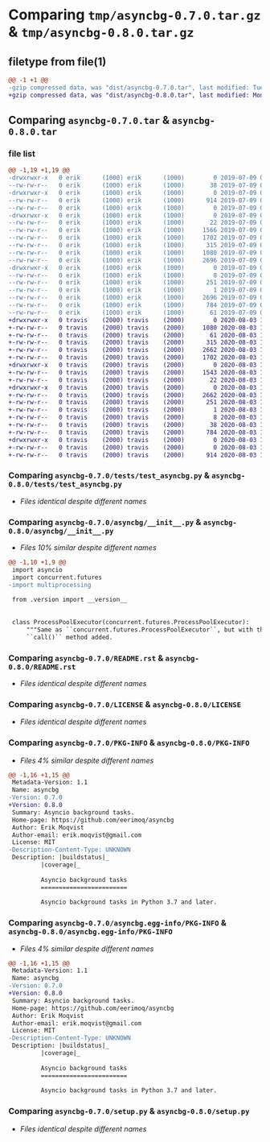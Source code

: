 # Comparing `tmp/asyncbg-0.7.0.tar.gz` & `tmp/asyncbg-0.8.0.tar.gz`

## filetype from file(1)

```diff
@@ -1 +1 @@
-gzip compressed data, was "dist/asyncbg-0.7.0.tar", last modified: Tue Jul  9 06:06:06 2019, max compression
+gzip compressed data, was "dist/asyncbg-0.8.0.tar", last modified: Mon Aug  3 10:23:43 2020, max compression
```

## Comparing `asyncbg-0.7.0.tar` & `asyncbg-0.8.0.tar`

### file list

```diff
@@ -1,19 +1,19 @@
-drwxrwxr-x   0 erik      (1000) erik      (1000)        0 2019-07-09 06:06:06.000000 asyncbg-0.7.0/
--rw-rw-r--   0 erik      (1000) erik      (1000)       38 2019-07-09 06:06:06.000000 asyncbg-0.7.0/setup.cfg
-drwxrwxr-x   0 erik      (1000) erik      (1000)        0 2019-07-09 06:06:06.000000 asyncbg-0.7.0/tests/
--rw-rw-r--   0 erik      (1000) erik      (1000)      914 2019-07-09 04:17:43.000000 asyncbg-0.7.0/tests/test_asyncbg.py
--rw-rw-r--   0 erik      (1000) erik      (1000)        0 2019-07-09 03:57:48.000000 asyncbg-0.7.0/tests/__init__.py
-drwxrwxr-x   0 erik      (1000) erik      (1000)        0 2019-07-09 06:06:06.000000 asyncbg-0.7.0/asyncbg/
--rw-rw-r--   0 erik      (1000) erik      (1000)       22 2019-07-09 06:05:31.000000 asyncbg-0.7.0/asyncbg/version.py
--rw-rw-r--   0 erik      (1000) erik      (1000)     1566 2019-07-09 06:04:27.000000 asyncbg-0.7.0/asyncbg/__init__.py
--rw-rw-r--   0 erik      (1000) erik      (1000)     1702 2019-07-09 04:09:04.000000 asyncbg-0.7.0/README.rst
--rw-rw-r--   0 erik      (1000) erik      (1000)      315 2019-07-09 03:57:48.000000 asyncbg-0.7.0/Makefile
--rw-rw-r--   0 erik      (1000) erik      (1000)     1080 2019-07-09 03:57:48.000000 asyncbg-0.7.0/LICENSE
--rw-rw-r--   0 erik      (1000) erik      (1000)     2696 2019-07-09 06:06:06.000000 asyncbg-0.7.0/PKG-INFO
-drwxrwxr-x   0 erik      (1000) erik      (1000)        0 2019-07-09 06:06:06.000000 asyncbg-0.7.0/asyncbg.egg-info/
--rw-rw-r--   0 erik      (1000) erik      (1000)        8 2019-07-09 06:06:06.000000 asyncbg-0.7.0/asyncbg.egg-info/top_level.txt
--rw-rw-r--   0 erik      (1000) erik      (1000)      251 2019-07-09 06:06:06.000000 asyncbg-0.7.0/asyncbg.egg-info/SOURCES.txt
--rw-rw-r--   0 erik      (1000) erik      (1000)        1 2019-07-09 06:06:06.000000 asyncbg-0.7.0/asyncbg.egg-info/dependency_links.txt
--rw-rw-r--   0 erik      (1000) erik      (1000)     2696 2019-07-09 06:06:06.000000 asyncbg-0.7.0/asyncbg.egg-info/PKG-INFO
--rw-rw-r--   0 erik      (1000) erik      (1000)      784 2019-07-09 03:57:48.000000 asyncbg-0.7.0/setup.py
--rw-rw-r--   0 erik      (1000) erik      (1000)       61 2019-07-09 03:57:48.000000 asyncbg-0.7.0/MANIFEST.in
+drwxrwxr-x   0 travis    (2000) travis    (2000)        0 2020-08-03 10:23:43.000000 asyncbg-0.8.0/
+-rw-rw-r--   0 travis    (2000) travis    (2000)     1080 2020-08-03 10:23:21.000000 asyncbg-0.8.0/LICENSE
+-rw-rw-r--   0 travis    (2000) travis    (2000)       61 2020-08-03 10:23:21.000000 asyncbg-0.8.0/MANIFEST.in
+-rw-rw-r--   0 travis    (2000) travis    (2000)      315 2020-08-03 10:23:21.000000 asyncbg-0.8.0/Makefile
+-rw-rw-r--   0 travis    (2000) travis    (2000)     2662 2020-08-03 10:23:43.000000 asyncbg-0.8.0/PKG-INFO
+-rw-rw-r--   0 travis    (2000) travis    (2000)     1702 2020-08-03 10:23:21.000000 asyncbg-0.8.0/README.rst
+drwxrwxr-x   0 travis    (2000) travis    (2000)        0 2020-08-03 10:23:43.000000 asyncbg-0.8.0/asyncbg/
+-rw-rw-r--   0 travis    (2000) travis    (2000)     1543 2020-08-03 10:23:21.000000 asyncbg-0.8.0/asyncbg/__init__.py
+-rw-rw-r--   0 travis    (2000) travis    (2000)       22 2020-08-03 10:23:21.000000 asyncbg-0.8.0/asyncbg/version.py
+drwxrwxr-x   0 travis    (2000) travis    (2000)        0 2020-08-03 10:23:43.000000 asyncbg-0.8.0/asyncbg.egg-info/
+-rw-rw-r--   0 travis    (2000) travis    (2000)     2662 2020-08-03 10:23:43.000000 asyncbg-0.8.0/asyncbg.egg-info/PKG-INFO
+-rw-rw-r--   0 travis    (2000) travis    (2000)      251 2020-08-03 10:23:43.000000 asyncbg-0.8.0/asyncbg.egg-info/SOURCES.txt
+-rw-rw-r--   0 travis    (2000) travis    (2000)        1 2020-08-03 10:23:43.000000 asyncbg-0.8.0/asyncbg.egg-info/dependency_links.txt
+-rw-rw-r--   0 travis    (2000) travis    (2000)        8 2020-08-03 10:23:43.000000 asyncbg-0.8.0/asyncbg.egg-info/top_level.txt
+-rw-rw-r--   0 travis    (2000) travis    (2000)       38 2020-08-03 10:23:43.000000 asyncbg-0.8.0/setup.cfg
+-rw-rw-r--   0 travis    (2000) travis    (2000)      784 2020-08-03 10:23:21.000000 asyncbg-0.8.0/setup.py
+drwxrwxr-x   0 travis    (2000) travis    (2000)        0 2020-08-03 10:23:43.000000 asyncbg-0.8.0/tests/
+-rw-rw-r--   0 travis    (2000) travis    (2000)        0 2020-08-03 10:23:21.000000 asyncbg-0.8.0/tests/__init__.py
+-rw-rw-r--   0 travis    (2000) travis    (2000)      914 2020-08-03 10:23:21.000000 asyncbg-0.8.0/tests/test_asyncbg.py
```

### Comparing `asyncbg-0.7.0/tests/test_asyncbg.py` & `asyncbg-0.8.0/tests/test_asyncbg.py`

 * *Files identical despite different names*

### Comparing `asyncbg-0.7.0/asyncbg/__init__.py` & `asyncbg-0.8.0/asyncbg/__init__.py`

 * *Files 10% similar despite different names*

```diff
@@ -1,10 +1,9 @@
 import asyncio
 import concurrent.futures
-import multiprocessing
 
 from .version import __version__
 
 
 class ProcessPoolExecutor(concurrent.futures.ProcessPoolExecutor):
     """Same as ``concurrent.futures.ProcessPoolExecutor``, but with the
     ``call()`` method added.
```

### Comparing `asyncbg-0.7.0/README.rst` & `asyncbg-0.8.0/README.rst`

 * *Files identical despite different names*

### Comparing `asyncbg-0.7.0/LICENSE` & `asyncbg-0.8.0/LICENSE`

 * *Files identical despite different names*

### Comparing `asyncbg-0.7.0/PKG-INFO` & `asyncbg-0.8.0/PKG-INFO`

 * *Files 4% similar despite different names*

```diff
@@ -1,16 +1,15 @@
 Metadata-Version: 1.1
 Name: asyncbg
-Version: 0.7.0
+Version: 0.8.0
 Summary: Asyncio background tasks.
 Home-page: https://github.com/eerimoq/asyncbg
 Author: Erik Moqvist
 Author-email: erik.moqvist@gmail.com
 License: MIT
-Description-Content-Type: UNKNOWN
 Description: |buildstatus|_
         |coverage|_
         
         Asyncio background tasks
         ========================
         
         Asyncio background tasks in Python 3.7 and later.
```

### Comparing `asyncbg-0.7.0/asyncbg.egg-info/PKG-INFO` & `asyncbg-0.8.0/asyncbg.egg-info/PKG-INFO`

 * *Files 4% similar despite different names*

```diff
@@ -1,16 +1,15 @@
 Metadata-Version: 1.1
 Name: asyncbg
-Version: 0.7.0
+Version: 0.8.0
 Summary: Asyncio background tasks.
 Home-page: https://github.com/eerimoq/asyncbg
 Author: Erik Moqvist
 Author-email: erik.moqvist@gmail.com
 License: MIT
-Description-Content-Type: UNKNOWN
 Description: |buildstatus|_
         |coverage|_
         
         Asyncio background tasks
         ========================
         
         Asyncio background tasks in Python 3.7 and later.
```

### Comparing `asyncbg-0.7.0/setup.py` & `asyncbg-0.8.0/setup.py`

 * *Files identical despite different names*

